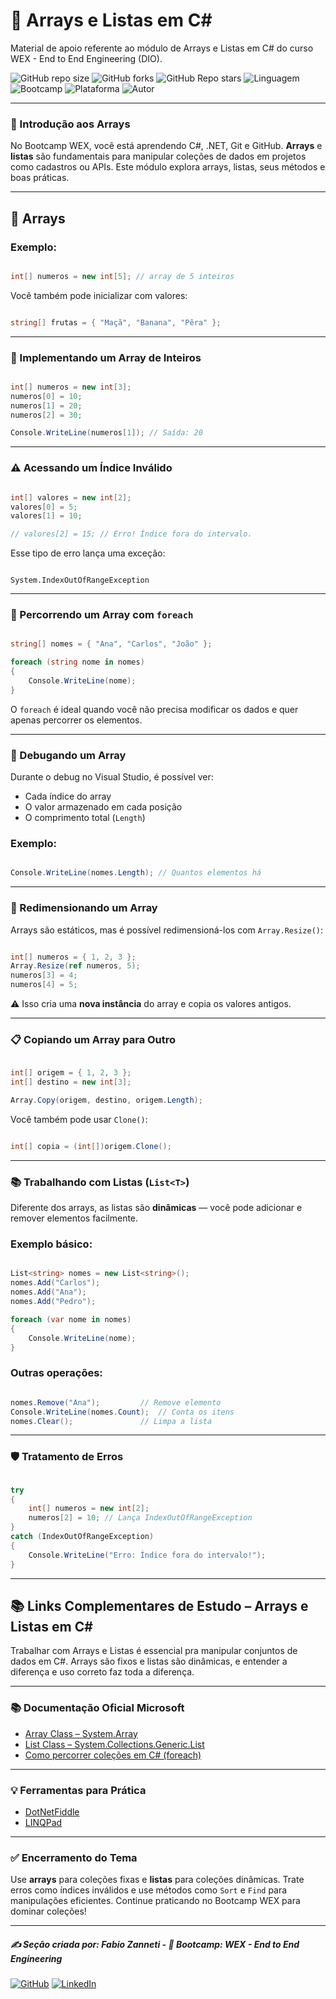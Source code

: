 # 🔢 Arrays e Listas em C#

Material de apoio referente ao módulo de Arrays e Listas em C# do curso WEX - End to End Engineering (DIO).

![GitHub repo size](https://img.shields.io/github/repo-size/fzanneti/wex-e2e-csharp)
![GitHub forks](https://img.shields.io/github/forks/fzanneti/wex-e2e-csharp?style=social)
![GitHub Repo stars](https://img.shields.io/github/stars/fzanneti/wex-e2e-csharp?style=social)
![Linguagem](https://img.shields.io/badge/Linguagem-CSharp-blue)
![Bootcamp](https://img.shields.io/badge/WEX-End--to--End%20Engineering-blueviolet?logo=vercel&logoColor=white)
![Plataforma](https://img.shields.io/badge/Powered%20by-DIO.io-red?logo=data:image/svg+xml;base64,PHN2ZyBmaWxsPSIjZmZmIiB2aWV3Qm94PSIwIDAgMzIgMzIiIHhtbG5zPSJodHRwOi8vd3d3LnczLm9yZy8yMDAwL3N2ZyI+PHBhdGggZD0iTTYuNzEgMy4yNWMtMi44OCAxLjQxLTUuMDcgNC4yMy01LjA3IDcuNzYgMCAzLjU4IDIuMjggNi43IDUuMzMgOC4xNSAxLjgzLS42MiAyLjQtMi4yNiAyLjQtMy44MSAwLS4yMy0uMDItLjQ1LS4wNS0uNjZBLjQ0LjQ0IDAgMDExMC4xIDExYy4yNC0uNzUuMTEtMS41My0uMy0yLjIyQzguOTIgNy45NiA3LjMzIDcuNSA1Ljc0IDcuNjZhNS41NSA1LjU1IDAgM)
![Autor](https://img.shields.io/badge/Autor-fzanneti-blue?style=flat-square&logo=github)

---

### 🧠 Introdução aos Arrays

No Bootcamp WEX, você está aprendendo C#, .NET, Git e GitHub. **Arrays** e **listas** são fundamentais para manipular coleções de dados em projetos como cadastros ou APIs. Este módulo explora arrays, listas, seus métodos e boas práticas.

---

## 🧠 Arrays

### Exemplo:

```csharp

int[] numeros = new int[5]; // array de 5 inteiros

```

Você também pode inicializar com valores:

```csharp

string[] frutas = { "Maçã", "Banana", "Pêra" };

```

---

### 🔨 Implementando um Array de Inteiros

```csharp

int[] numeros = new int[3];
numeros[0] = 10;
numeros[1] = 20;
numeros[2] = 30;

Console.WriteLine(numeros[1]); // Saída: 20

```

---

### ⚠️ Acessando um Índice Inválido

```csharp

int[] valores = new int[2];
valores[0] = 5;
valores[1] = 10;

// valores[2] = 15; // Erro! Índice fora do intervalo.

```

Esse tipo de erro lança uma exceção:

```plaintext

System.IndexOutOfRangeException

```

---

### 🔁 Percorrendo um Array com `foreach`

```csharp

string[] nomes = { "Ana", "Carlos", "João" };

foreach (string nome in nomes)
{
    Console.WriteLine(nome);
}

```

O `foreach` é ideal quando você não precisa modificar os dados e quer apenas percorrer os elementos.

---

### 🐞 Debugando um Array

Durante o debug no Visual Studio, é possível ver:

* Cada índice do array
* O valor armazenado em cada posição
* O comprimento total (`Length`)

### Exemplo:

```csharp

Console.WriteLine(nomes.Length); // Quantos elementos há

```

---

### 🔄 Redimensionando um Array

Arrays são estáticos, mas é possível redimensioná-los com `Array.Resize()`:

```csharp

int[] numeros = { 1, 2, 3 };
Array.Resize(ref numeros, 5);
numeros[3] = 4;
numeros[4] = 5;

```

⚠️ Isso cria uma **nova instância** do array e copia os valores antigos.

---

### 📋 Copiando um Array para Outro

```csharp

int[] origem = { 1, 2, 3 };
int[] destino = new int[3];

Array.Copy(origem, destino, origem.Length);

```

Você também pode usar `Clone()`:

```csharp

int[] copia = (int[])origem.Clone();

```

---

### 📚 Trabalhando com Listas (`List<T>`)

Diferente dos arrays, as listas são **dinâmicas** — você pode adicionar e remover elementos facilmente.

### Exemplo básico:

```csharp

List<string> nomes = new List<string>();
nomes.Add("Carlos");
nomes.Add("Ana");
nomes.Add("Pedro");

foreach (var nome in nomes)
{
    Console.WriteLine(nome);
}

```

### Outras operações:

```csharp

nomes.Remove("Ana");         // Remove elemento
Console.WriteLine(nomes.Count);  // Conta os itens
nomes.Clear();               // Limpa a lista

```
---

### 🛡️ Tratamento de Erros

```csharp

try
{
    int[] numeros = new int[2];
    numeros[2] = 10; // Lança IndexOutOfRangeException
}
catch (IndexOutOfRangeException)
{
    Console.WriteLine("Erro: Índice fora do intervalo!");
}

```

---

## 📚 Links Complementares de Estudo – Arrays e Listas em C#

Trabalhar com Arrays e Listas é essencial pra manipular conjuntos de dados em C#. Arrays são fixos e listas são dinâmicas, e entender a diferença e uso correto faz toda a diferença.

---

### 📚 Documentação Oficial Microsoft

- [Array Class – System.Array](https://learn.microsoft.com/pt-br/dotnet/api/system.array?view=net-8.0)
- [List<T> Class – System.Collections.Generic.List](https://learn.microsoft.com/pt-br/dotnet/api/system.collections.generic.list-1?view=net-8.0)
- [Como percorrer coleções em C# (foreach)](https://learn.microsoft.com/pt-br/dotnet/csharp/language-reference/keywords/foreach-in)

---

### 💡 Ferramentas para Prática

- [DotNetFiddle](https://dotnetfiddle.net/)
- [LINQPad](https://www.linqpad.net/)

---

### ✅ Encerramento do Tema

Use **arrays** para coleções fixas e **listas** para coleções dinâmicas. Trate erros como índices inválidos e use métodos como `Sort` e `Find` para manipulações eficientes. Continue praticando no Bootcamp WEX para dominar coleções!

---

##### ✍️ Seção criada por: *Fabio Zanneti* - 🎯 Bootcamp: **WEX - End to End Engineering**
[![GitHub](https://img.shields.io/badge/GitHub-fzanneti-181717?style=flat&logo=github)](https://github.com/fzanneti)
[![LinkedIn](https://img.shields.io/badge/LinkedIn-fzanneti-0A66C2?style=flat&logo=linkedin&logoColor=white)](https://linkedin.com/in/fzanneti)